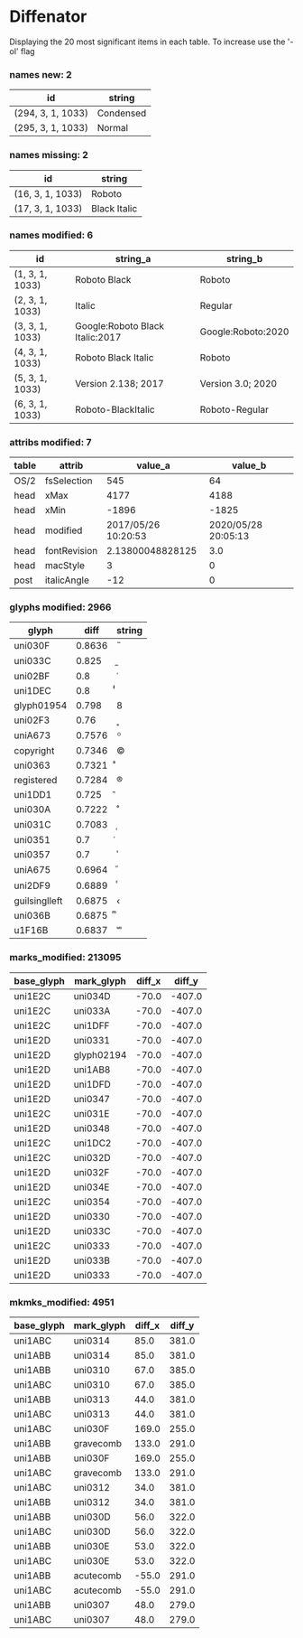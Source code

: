# Diffenator

Displaying the 20 most significant items in each table. To increase use the '-ol' flag


### names new: 2

id | string
--- | --- | 
(294, 3, 1, 1033) | Condensed
(295, 3, 1, 1033) | Normal

### names missing: 2

id | string
--- | --- | 
(16, 3, 1, 1033) | Roboto
(17, 3, 1, 1033) | Black Italic

### names modified: 6

id | string_a | string_b
--- | --- | --- | 
(1, 3, 1, 1033) | Roboto Black | Roboto
(2, 3, 1, 1033) | Italic | Regular
(3, 3, 1, 1033) | Google:Roboto Black Italic:2017 | Google:Roboto:2020
(4, 3, 1, 1033) | Roboto Black Italic | Roboto
(5, 3, 1, 1033) | Version 2.138; 2017 | Version 3.0; 2020
(6, 3, 1, 1033) | Roboto-BlackItalic | Roboto-Regular

### attribs modified: 7

table | attrib | value_a | value_b
--- | --- | --- | --- | 
OS/2 | fsSelection | 545 | 64
head | xMax | 4177 | 4188
head | xMin | -1896 | -1825
head | modified | 2017/05/26 10:20:53 | 2020/05/28 20:05:13
head | fontRevision | 2.13800048828125 | 3.0
head | macStyle | 3 | 0
post | italicAngle | -12 | 0

### glyphs modified: 2966

glyph | diff | string
--- | --- | --- | 
uni030F | 0.8636 | ̏
uni033C | 0.825 | ̼
uni02BF | 0.8 | ʿ
uni1DEC | 0.8 | ᷬ
glyph01954 | 0.798 | 8
uni02F3 | 0.76 | ˳
uniA673 | 0.7576 | ꙳
copyright | 0.7346 | ©
uni0363 | 0.7321 | ͣ
registered | 0.7284 | ®
uni1DD1 | 0.725 | ᷑
uni030A | 0.7222 | ̊
uni031C | 0.7083 | ̜
uni0351 | 0.7 | ͑
uni0357 | 0.7 | ͗
uniA675 | 0.6964 | ꙵ
uni2DF9 | 0.6889 | ⷹ
guilsinglleft | 0.6875 | ‹
uni036B | 0.6875 | ͫ
u1F16B | 0.6837 | 🅫

### marks_modified: 213095

base_glyph | mark_glyph | diff_x | diff_y
--- | --- | --- | --- | 
uni1E2C | uni034D | -70.0 | -407.0
uni1E2C | uni033A | -70.0 | -407.0
uni1E2C | uni1DFF | -70.0 | -407.0
uni1E2D | uni0331 | -70.0 | -407.0
uni1E2D | glyph02194 | -70.0 | -407.0
uni1E2D | uni1AB8 | -70.0 | -407.0
uni1E2D | uni1DFD | -70.0 | -407.0
uni1E2D | uni0347 | -70.0 | -407.0
uni1E2C | uni031E | -70.0 | -407.0
uni1E2D | uni0348 | -70.0 | -407.0
uni1E2C | uni1DC2 | -70.0 | -407.0
uni1E2C | uni032D | -70.0 | -407.0
uni1E2D | uni032F | -70.0 | -407.0
uni1E2D | uni034E | -70.0 | -407.0
uni1E2C | uni0354 | -70.0 | -407.0
uni1E2D | uni0330 | -70.0 | -407.0
uni1E2D | uni033C | -70.0 | -407.0
uni1E2C | uni0333 | -70.0 | -407.0
uni1E2D | uni033B | -70.0 | -407.0
uni1E2D | uni0333 | -70.0 | -407.0

### mkmks_modified: 4951

base_glyph | mark_glyph | diff_x | diff_y
--- | --- | --- | --- | 
uni1ABC | uni0314 | 85.0 | 381.0
uni1ABB | uni0314 | 85.0 | 381.0
uni1ABB | uni0310 | 67.0 | 385.0
uni1ABC | uni0310 | 67.0 | 385.0
uni1ABB | uni0313 | 44.0 | 381.0
uni1ABC | uni0313 | 44.0 | 381.0
uni1ABC | uni030F | 169.0 | 255.0
uni1ABB | gravecomb | 133.0 | 291.0
uni1ABB | uni030F | 169.0 | 255.0
uni1ABC | gravecomb | 133.0 | 291.0
uni1ABC | uni0312 | 34.0 | 381.0
uni1ABB | uni0312 | 34.0 | 381.0
uni1ABB | uni030D | 56.0 | 322.0
uni1ABC | uni030D | 56.0 | 322.0
uni1ABB | uni030E | 53.0 | 322.0
uni1ABC | uni030E | 53.0 | 322.0
uni1ABB | acutecomb | -55.0 | 291.0
uni1ABC | acutecomb | -55.0 | 291.0
uni1ABB | uni0307 | 48.0 | 279.0
uni1ABC | uni0307 | 48.0 | 279.0